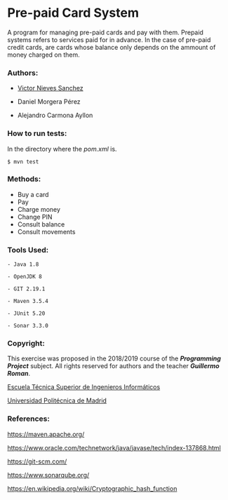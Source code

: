 # Pre-paid Card System
A program for managing pre-paid cards and pay with them.
Prepaid systems refers to services paid for in advance. In the case of pre-paid credit cards, are cards whose balance only depends on the ammount of money charged on them. 

### Authors:
- [Victor Nieves Sanchez](https://twitter.com/VictorNS69)

- Daniel Morgera Pérez

- Alejandro Carmona Ayllon

### How to run tests:
In the directory where the _pom.xml_ is.

```
$ mvn test
```

### Methods:
- Buy a card 
- Pay
- Charge money
- Change PIN
- Consult balance
- Consult movements

### Tools Used:
```
- Java 1.8

- OpenJDK 8

- GIT 2.19.1

- Maven 3.5.4

- JUnit 5.20

- Sonar 3.3.0
```

### Copyright:
This exercise was proposed in the 2018/2019 course of the **_Programming Project_** subject. All rights reserved for authors and the teacher **_Guillermo Roman_**.

[Escuela Técnica Superior de Ingenieros Informáticos](http://www.etsiinf.upm.es/)

[Universidad Politécnica de Madrid](http://www.upm.es/)

### References:
<https://maven.apache.org/>

<https://www.oracle.com/technetwork/java/javase/tech/index-137868.html>

<https://git-scm.com/>

<https://www.sonarqube.org/>

<https://en.wikipedia.org/wiki/Cryptographic_hash_function>

